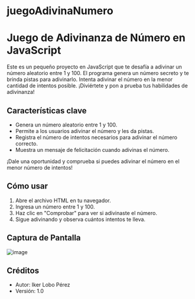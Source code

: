 # juegoAdivinaNumero

# Juego de Adivinanza de Número en JavaScript

Este es un pequeño proyecto en JavaScript que te desafía a adivinar un número aleatorio entre 1 y 100. 
El programa genera un número secreto y te brinda pistas para adivinarlo.
Intenta adivinar el número en la menor cantidad de intentos posible.
¡Diviértete y pon a prueba tus habilidades de adivinanza!

## Características clave
- Genera un número aleatorio entre 1 y 100.
- Permite a los usuarios adivinar el número y les da pistas.
- Registra el número de intentos necesarios para adivinar el número correcto.
- Muestra un mensaje de felicitación cuando adivinas el número.

¡Dale una oportunidad y comprueba si puedes adivinar el número en el menor número de intentos!

## Cómo usar
1. Abre el archivo HTML en tu navegador.
2. Ingresa un número entre 1 y 100.
3. Haz clic en "Comprobar" para ver si adivinaste el número.
4. Sigue adivinando y observa cuántos intentos te lleva.

## Captura de Pantalla
![image](https://github.com/ikerlobop/juegoAdivinaNumero/assets/70375181/0275ef9e-8838-4b8a-86fb-f1887a936e3c)


## Créditos
- Autor: Iker Lobo Pérez
- Versión: 1.0


